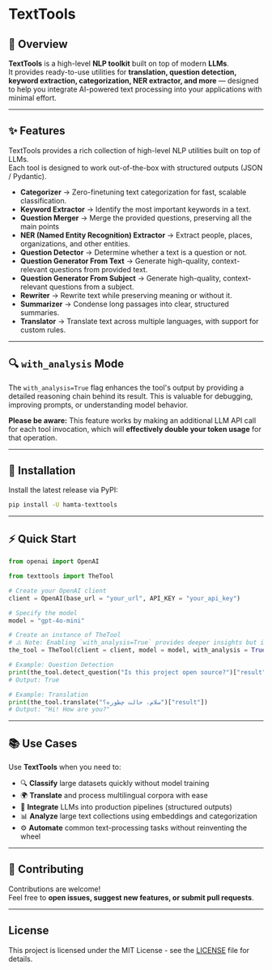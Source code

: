 # TextTools

## 📌 Overview

**TextTools** is a high-level **NLP toolkit** built on top of modern **LLMs**.  
It provides ready-to-use utilities for **translation, question detection, keyword extraction, categorization, NER extractor, and more** — designed to help you integrate AI-powered text processing into your applications with minimal effort.

---

## ✨ Features

TextTools provides a rich collection of high-level NLP utilities built on top of LLMs.  
Each tool is designed to work out-of-the-box with structured outputs (JSON / Pydantic).

- **Categorizer** → Zero-finetuning text categorization for fast, scalable classification.  
- **Keyword Extractor** → Identify the most important keywords in a text.  
- **Question Merger** → Merge the provided questions, preserving all the main points 
- **NER (Named Entity Recognition) Extractor** → Extract people, places, organizations, and other entities.  
- **Question Detector** → Determine whether a text is a question or not.  
- **Question Generator From Text** → Generate high-quality, context-relevant questions from provided text.
- **Question Generator From Subject** → Generate high-quality, context-relevant questions from a subject.
- **Rewriter** → Rewrite text while preserving meaning or without it.
- **Summarizer** → Condense long passages into clear, structured summaries. 
- **Translator** → Translate text across multiple languages, with support for custom rules.

---

## 🔍 `with_analysis` Mode

The `with_analysis=True` flag enhances the tool's output by providing a detailed reasoning chain behind its result. This is valuable for debugging, improving prompts, or understanding model behavior.

**Please be aware:** This feature works by making an additional LLM API call for each tool invocation, which will **effectively double your token usage** for that operation.

---

## 🚀 Installation

Install the latest release via PyPI:

```bash
pip install -U hamta-texttools
```

---

## ⚡ Quick Start

```python
from openai import OpenAI

from texttools import TheTool

# Create your OpenAI client
client = OpenAI(base_url = "your_url", API_KEY = "your_api_key")

# Specify the model
model = "gpt-4o-mini"

# Create an instance of TheTool
# ⚠️ Note: Enabling `with_analysis=True` provides deeper insights but incurs additional LLM calls and token usage.
the_tool = TheTool(client = client, model = model, with_analysis = True)

# Example: Question Detection
print(the_tool.detect_question("Is this project open source?")["result"])
# Output: True

# Example: Translation
print(the_tool.translate("سلام، حالت چطوره؟")["result"])
# Output: "Hi! How are you?"
```

---

## 📚 Use Cases

Use **TextTools** when you need to:

- 🔍 **Classify** large datasets quickly without model training  
- 🌍 **Translate** and process multilingual corpora with ease  
- 🧩 **Integrate** LLMs into production pipelines (structured outputs)  
- 📊 **Analyze** large text collections using embeddings and categorization  
- ⚙️ **Automate** common text-processing tasks without reinventing the wheel  

---

## 🤝 Contributing

Contributions are welcome!  
Feel free to **open issues, suggest new features, or submit pull requests**.  

---

## License

This project is licensed under the MIT License - see the [LICENSE](LICENSE) file for details.
